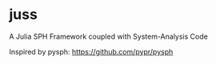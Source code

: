 # juss
A Julia SPH Framework coupled with System-Analysis Code

Inspired by pysph: https://github.com/pypr/pysph
